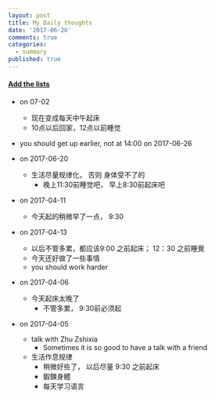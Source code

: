 ```yaml
---
layout: post
title: My Daily thoughts
date: '2017-06-26'
comments: true
categories:
  - summary
published: true
---
```


#### [Add the lists](http://prose.io/#muyun/muyun.github.io/edit/master/_posts/2017-06-26-mythoughts.md)  

* on 07-02
  - 现在变成每天中午起床
   - 10点以后回家，12点以前睡觉

* you should get up earlier, not at 14:00 on 2017-06-26

* on 2017-06-20
  + 生活尽量规律化， 否则 身体受不了的
    - 晚上11:30前睡觉吧， 早上8:30前起床吧

* on 2017-04-11
  + 今天起的稍微早了一点， 9:30
  
* on 2017-04-13
  + 以后不管多累，都应该9:00 之前起床； 12：30 之前睡覺
  + 今天还好做了一些事情
  + you should work harder

* on 2017-04-06
  + 今天起床太晚了
    - 不管多累， 9:30前必须起
    
* on 2017-04-05
  + talk with Zhu Zshixia
    - Sometimes it is so good to have a talk with a friend
  + 生活作息规律
    - 稍微好些了， 以后尽量 9:30 之前起床
    - 鍛鍊身體
    - 每天学习语言

